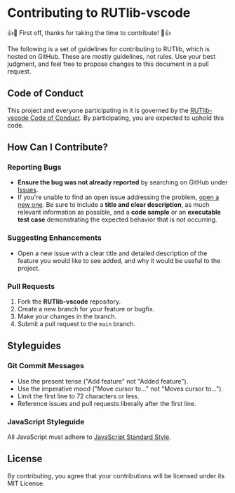 # Contributing to RUTlib-vscode

👍🎉 First off, thanks for taking the time to contribute! 🎉👍

The following is a set of guidelines for contributing to RUTlib, which is hosted on GitHub. These are mostly guidelines, not rules. Use your best judgment, and feel free to propose changes to this document in a pull request.

## Code of Conduct

This project and everyone participating in it is governed by the [RUTlib-vscode Code of Conduct](CODE_OF_CONDUCT.md). By participating, you are expected to uphold this code.

## How Can I Contribute?

### Reporting Bugs

- **Ensure the bug was not already reported** by searching on GitHub under [Issues](https://github.com/RUTlib/RUTlib-vscode/issues).
- If you're unable to find an open issue addressing the problem, [open a new one](https://github.com/RUTlib/RUTlib-vscode/issues/new). Be sure to include a **title and clear description**, as much relevant information as possible, and a **code sample** or an **executable test case** demonstrating the expected behavior that is not occurring.

### Suggesting Enhancements

- Open a new issue with a clear title and detailed description of the feature you would like to see added, and why it would be useful to the project.

### Pull Requests

1. Fork the **RUTlib-vscode** repository.
2. Create a new branch for your feature or bugfix.
3. Make your changes in the branch.
4. Submit a pull request to the `main` branch.

## Styleguides

### Git Commit Messages

- Use the present tense ("Add feature" not "Added feature").
- Use the imperative mood ("Move cursor to..." not "Moves cursor to...").
- Limit the first line to 72 characters or less.
- Reference issues and pull requests liberally after the first line.

### JavaScript Styleguide

All JavaScript must adhere to [JavaScript Standard Style](https://standardjs.com/).

## License

By contributing, you agree that your contributions will be licensed under its MIT License.

